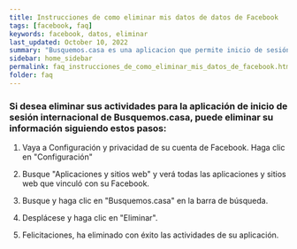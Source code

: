 ```yaml
---
title: Instrucciones de como eliminar mis datos de datos de Facebook
tags: [facebook, faq]
keywords: facebook, datos, eliminar
last_updated: October 10, 2022
summary: "Busquemos.casa es una aplicacion que permite inicio de sesión con Facebook y no guardamos sus datos personales en nuestro servidor. De acuerdo con la política de Facebook, debemos proporcionar la URL de devolución de llamada de eliminación de datos del usuario o la URL de instrucciones de eliminación de datos."
sidebar: home_sidebar
permalink: faq_instrucciones_de_como_eliminar_mis_datos_de_facebook.html
folder: faq
---
```

### Si desea eliminar sus actividades para la aplicación de inicio de sesión internacional de Busquemos.casa, puede eliminar su información siguiendo estos pasos:

1. Vaya a Configuración y privacidad de su cuenta de Facebook. Haga clic en "Configuración"

2. Busque "Aplicaciones y sitios web" y verá todas las aplicaciones y sitios web que vinculó con su Facebook.

3. Busque y haga clic en "Busquemos.casa" en la barra de búsqueda.

4. Desplácese y haga clic en "Eliminar".

5. Felicitaciones, ha eliminado con éxito las actividades de su aplicación.
